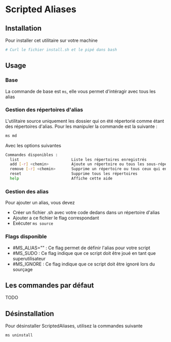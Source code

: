 # Scripted Aliases



## Installation

Pour installer cet utilitaire sur votre machine 

```bash
# Curl le fichier install.sh et le pipé dans bash
```

## Usage

### Base

La commande de base est `ms`, elle vous permet d'intéragir avec tous les alias

### Gestion des répertoires d'alias

L'utilitaire source uniquement les dossier qui on été répertorié comme étant des répertoires d'alias. Pour les manipuler la commande est la suivante :

```bash
ms md
```

Avec les options suivantes
```bash
Commandes disponibles :
  list                       Liste les répertoires enregistrés
  add [-r] <chemin>          Ajoute un répertoire ou tous les sous-répertoires
  remove [-r] <chemin>       Supprime un répertoire ou tous ceux qui en dépendent
  reset                      Supprime tous les répertoires
  help                       Affiche cette aide
```

### Gestion des alias 
Pour ajouter un alias, vous devez
- Créer un fichier .sh avec votre code dedans dans un répertoire d'alias
- Ajouter a ce fichier le flag correspondant
- Exécuter `ms source`

### Flags disponible

- \#MS_ALIAS="<alias>" : Ce flag permet de définir l'alias pour votre script
- \#MS_SUDO : Ce flag indique que ce script doit être joué en tant que superutilisateur
- \#MS_IGNORE : Ce flag indique que ce script doit être ignoré lors du sourçage

## Les commandes par défaut

TODO

## Désinstallation

Pour désinstaller ScriptedAliases, utilisez la commandes suivante

```bash
ms uninstall
```